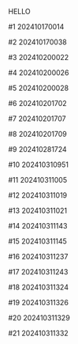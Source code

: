 HELLO

#1 202410170014

#2 202410170038

#3 202410200022

#4 202410200026

#5 202410200028

#6 202410201702

#7 202410201707

#8 202410201709

#9 202410281724

#10 202410310951

#11 202410311005

#12 202410311019

#13 202410311021

#14 202410311143

#15 202410311145

#16 202410311237

#17 202410311243

#18 202410311324

#19 202410311326

#20 202410311329

#21 202410311332

